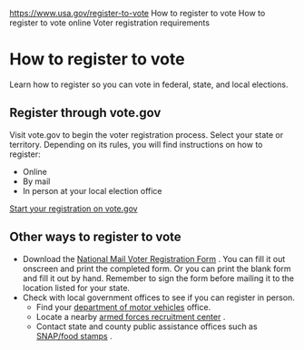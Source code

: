 

https://www.usa.gov/register-to-vote
How to register to vote
How to register to vote online
Voter registration requirements

How to register to vote
=======================

Learn how to register so you can vote in federal, state, and local elections.

**Register through vote.gov**
-----------------------------

Visit vote.gov to begin the voter registration process. Select your state or territory. Depending on its rules, you will find instructions on how to register:

* Online
* By mail
* In person at your local election office

[Start your registration on vote.gov](https://vote.gov/)

Other ways to register to vote
------------------------------

* Download the
  [National Mail Voter Registration Form](https://www.eac.gov/voters/national-mail-voter-registration-form)
  . You can fill it out onscreen and print the completed form. Or you can print the blank form and fill it out by hand. Remember to sign the form before mailing it to the location listed for your state.
* Check with local government offices to see if you can register in person.
  + Find your
    [department of motor vehicles](https://www.usa.gov/state-motor-vehicle-services)
    office.
  + Locate a nearby
    [armed forces recruitment center](https://www.todaysmilitary.com/joining-eligibility/questions-ask-recruiter#jump-how-to-contact-the-services)
    .
  + Contact state and county public assistance offices such as
    [SNAP/food stamps](https://www.fns.usda.gov/snap/state-directory)
    .
